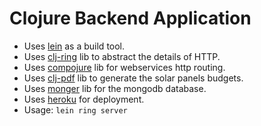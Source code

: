 Clojure Backend Application
===========
  - Uses [lein](https://leiningen.org/) as a build tool.
  - Uses [clj-ring](https://github.com/ring-clojure/ring) lib to abstract the details of HTTP.
  - Uses [compojure](https://github.com/weavejester/compojure) lib for webservices http routing.
  - Uses [clj-pdf](https://github.com/clj-pdf/clj-pdf) lib to generate the solar panels budgets.
  - Uses [monger](http://clojuremongodb.info/) lib for the mongodb database.
  - Uses [heroku](https://www.heroku.com/) for deployment.
  - Usage: ```lein ring server```

